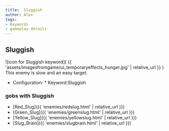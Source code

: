 ```yaml
---
title:  Sluggish
author: Alex
tags:
- Keywords
- gameplay details
---                               
```






## Sluggish
![icon for Sluggish keyword]( {{ 'assets/imagesfromgame/ui_temporaryeffects_hunger.jpg' | relative_url }} )
This enemy is slow and an easy target.
* Configuration: * Keyword:Sluggish
### gobs with Sluggish
- [Red_Slug]({{ 'enemies/redslug.html' | relative_url }})
- [Green_Slug]({{ 'enemies/greenslug.html' | relative_url }})
- [Yellow_Slug]({{ 'enemies/yellowslug.html' | relative_url }})
- [Slug_Brain]({{ 'enemies/slugbrain.html' | relative_url }})


